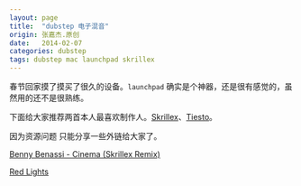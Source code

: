 ```yaml
---
layout: page
title:  "dubstep 电子混音"
origin: 张嘉杰.原创
date:   2014-02-07
categories: dubstep
tags: dubstep mac launchpad skrillex
---
```

春节回家摸了摸买了很久的设备。`launchpad` 确实是个神器，还是很有感觉的，虽然用的还不是很熟练。
<!--more-->  

下面给大家推荐两首本人最喜欢制作人。[Skrillex]、[Tiesto]。

因为资源问题 只能分享一些外链给大家了。

[Benny Benassi - Cinema (Skrillex Remix)]  

[Red Lights]


[Benny Benassi - Cinema (Skrillex Remix)]: http://www.baidu.com/s?wd=Cinema+(feat.+Gary+Go)+(Skrillex+Remix).mp3
[Red Lights]: 	http://www.baidu.com/s?wd=Red%20Lights.mp3
[Skrillex]: 	http://music.baidu.com/search?fr=ps&key=skrillex
[Tiesto]: 		http://music.baidu.com/search?fr=ps&key=tiesto
